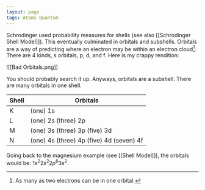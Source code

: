 ```yaml
---
layout: page
tags: Atoms Quantum
---
```


Schrodinger used probability measures for shells (see also [[Schrodinger Shell Model]]). This eventually culminated in orbitals and subshells. Orbitals are a way of predicting where an electron may be within an electron cloud[^1]. There are 4 kinds, s orbitals, p, d, and f. Here is my crappy rendition:

![[Bad Orbitals.png]]

You should probably search it up. Anyways, orbitals are a subshell. There are many orbitals in one shell.

| Shell | Orbitals |
| --- | --- |
| K | (one) 1s |
| L | (one) 2s (three) 2p |
| M | (one) 3s (three) 3p (five) 3d |
| N | (one) 4s (three) 4p (five) 4d (seven) 4f |

Going back to the magnesium example (see [[Shell Model]]), the orbitals would be: $1s^{2}2s^{2}2p^{6}3s^{2}$.

[^1]: As many as two electrons can be in one orbital.